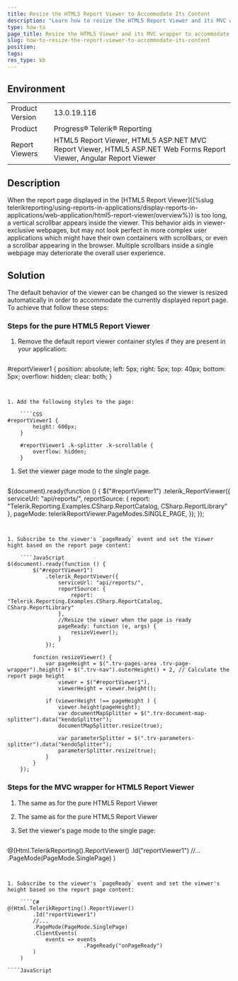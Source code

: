 ```yaml
---
title: Resize the HTML5 Report Viewer to Accommodate Its Content
description: "Learn how to resize the HTML5 Report Viewer and its MVC wrapper to accommodate its content in this step-by-step tutorial for Telerik Reporting."
type: how-to
page_title: Resize the HTML5 Viewer and its MVC wrapper to accommodate its content
slug: how-to-resize-the-report-viewer-to-accommodate-its-content
position: 
tags: 
res_type: kb
---
```


## Environment

<table>
	<tr>
		<td>Product Version</td>
		<td>13.0.19.116</td>
	</tr>
	<tr>
		<td>Product</td>
		<td>Progress® Telerik® Reporting</td>
	</tr>
	<tr>
		<td>Report Viewers</td>
		<td>HTML5 Report Viewer, HTML5 ASP.NET MVC Report Viewer, HTML5 ASP.NET Web Forms Report Viewer, Angular Report Viewer</td>
	</tr>
</table>

## Description

When the report page displayed in the [HTML5 Report Viewer]({%slug telerikreporting/using-reports-in-applications/display-reports-in-applications/web-application/html5-report-viewer/overview%}) is too long, a vertical scrollbar appears inside the viewer. This behavior aids in viewer-exclusive webpages, but may not look perfect in more complex user applications which might have their own containers with scrollbars, or even a scrollbar appearing in the browser. Multiple scrollbars inside a single webpage may deteriorate the overall user experience.

## Solution

The default behavior of the viewer can be changed so the viewer is resized automatically in order to accommodate the currently displayed report page. To achieve that follow these steps:

### Steps for the pure HTML5 Report Viewer

1. Remove the default report viewer container styles if they are present in your application:

	````CSS
#reportViewer1 {
		position: absolute;
		left: 5px;
		right: 5px;
		top: 40px;
		bottom: 5px;
		overflow: hidden;
		clear: both;
	}
````


1. Add the following styles to the page:

	````CSS
#reportViewer1 {
		height: 600px;
	}

	#reportViewer1 .k-splitter .k-scrollable {
		overflow: hidden;
	}
````


1. Set the viewer page mode to the single page.

	````JavaScript
$(document).ready(function () {
		$("#reportViewer1")
			.telerik_ReportViewer({
				serviceUrl: "api/reports/",
				reportSource: {
					report: "Telerik.Reporting.Examples.CSharp.ReportCatalog, CSharp.ReportLibrary"
				},
				pageMode: telerikReportViewer.PageModes.SINGLE_PAGE,
			});
	});
````


1. Subscribe to the viewer's `pageReady` event and set the Viewer hight based on the report page content:

	````JavaScript
$(document).ready(function () {
		$("#reportViewer1")
			.telerik_ReportViewer({
				serviceUrl: "api/reports/",
				reportSource: {
					report: "Telerik.Reporting.Examples.CSharp.ReportCatalog, CSharp.ReportLibrary"
				},
				//Resize the viewer when the page is ready
				pageReady: function (e, args) {
					resizeViewer();
				}
			});
		
		function resizeViewer() {
			var pageHeight = $(".trv-pages-area .trv-page-wrapper").height() + $(".trv-nav").outerHeight() + 2, // Calculate the report page height
				viewer = $("#reportViewer1"),
				viewerHeight = viewer.height();
		
			if (viewerHeight !== pageHeight ) {
				viewer.height(pageHeight);
				var documentMapSplitter = $(".trv-document-map-splitter").data("kendoSplitter");
				documentMapSplitter.resize(true);
		
				var parameterSplitter = $(".trv-parameters-splitter").data("kendoSplitter");
				parameterSplitter.resize(true);
			}
		}
	});
````


### Steps for the MVC wrapper for HTML5 Report Viewer

1. The same as for the pure HTML5 Report Viewer
1. The same as for the pure HTML5 Report Viewer
1. Set the viewer's page mode to the single page:

	````C#
@(Html.TelerikReporting().ReportViewer()
		.Id("reportViewer1")
		//...
		.PageMode(PageMode.SinglePage)
	)
````


1. Subscribe to the viewer's `pageReady` event and set the viewer's height based on the report page content:

	````C#
@(Html.TelerikReporting().ReportViewer()
		.Id("reportViewer1")
		//...
		.PageMode(PageMode.SinglePage)
		.ClientEvents(
			events => events
						.PageReady("onPageReady")
		)
	)
````

	````JavaScript
<script type="text/javascript">
		function onPageReady() {
			resizeViewer();
		}

		function resizeViewer() {
			var pageHeight = $(".trv-pages-area .trv-page-wrapper").height() + $(".trv-nav").outerHeight() + 2, // Calculate the report page height
				viewer = $("#reportViewer1"),
				viewerHeight = viewer.height();
		
			if (viewerHeight !== pageHeight ) {
				viewer.height(pageHeight);
				var documentMapSplitter = $(".trv-document-map-splitter").data("kendoSplitter");
				documentMapSplitter.resize(true);
		
				var parameterSplitter = $(".trv-parameters-splitter").data("kendoSplitter");
				parameterSplitter.resize(true);
			}
		}
	</script>
````

